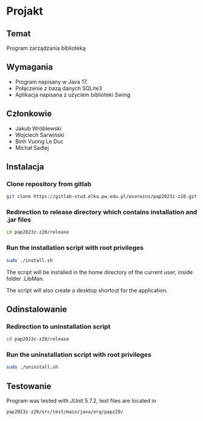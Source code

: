 # Projakt

## Temat

Program zarządzania biblioteką

## Wymagania

- Program napisany w Java 17.
- Połączenie z bazą danych SQLite3
- Aplikacja napisana z użyciem biblioteki Swing


## Członkowie

- Jakub Wróblewski
- Wojciech Sarwiński
- Binh Vuong Le Duc
- Michał Sadlej

## Instalacja

### Clone repository from gitlab
```bash
git clone https://gitlab-stud.elka.pw.edu.pl/wsarwins/pap2023z-z20.git
```
### Redirection to release directory which contains installation and .jar files
```bash
cd pap2023z-z20/release
```

### Run the installation script with root privileges
```bash
sudo ./install.sh
```
The script will be installed in the home directory of the current user, inside folder .LibMan.

The script will also create a desktop shortcut for the application.

## Odinstalowanie

### Redirection to uninstallation script
```bash
cd pap2023z-z20/release
```
### Run the uninstallation script with root privileges
```bash
sudo ./uninstall.sh
```

## Testowanie
Program was tested with JUnit 5.7.2, test files are located in 
```
pap2023z-z20/src/test/main/java/org/papz20/
```
